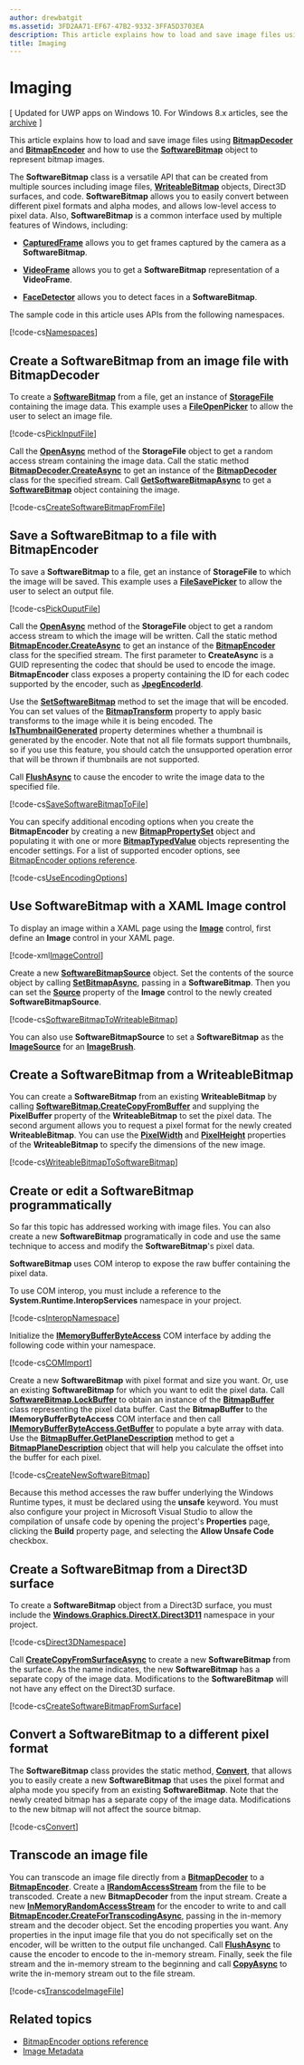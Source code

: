 ```yaml
---
author: drewbatgit
ms.assetid: 3FD2AA71-EF67-47B2-9332-3FFA5D3703EA
description: This article explains how to load and save image files using BitmapDecoder and BitmapEncoder and how to use the SoftwareBitmap object to represent bitmap images.
title: Imaging
---
```


# Imaging

\[ Updated for UWP apps on Windows 10. For Windows 8.x articles, see the [archive](http://go.microsoft.com/fwlink/p/?linkid=619132) \]


This article explains how to load and save image files using [**BitmapDecoder**](https://msdn.microsoft.com/library/windows/apps/br226176) and [**BitmapEncoder**](https://msdn.microsoft.com/library/windows/apps/br226206) and how to use the [**SoftwareBitmap**](https://msdn.microsoft.com/library/windows/apps/dn887358) object to represent bitmap images.

The **SoftwareBitmap** class is a versatile API that can be created from multiple sources including image files, [**WriteableBitmap**](https://msdn.microsoft.com/library/windows/apps/br243259) objects, Direct3D surfaces, and code. **SoftwareBitmap** allows you to easily convert between different pixel formats and alpha modes, and allows low-level access to pixel data. Also, **SoftwareBitmap** is a common interface used by multiple features of Windows, including:

-   [**CapturedFrame**](https://msdn.microsoft.com/library/windows/apps/dn278725) allows you to get frames captured by the camera as a **SoftwareBitmap**.

-   [**VideoFrame**](https://msdn.microsoft.com/library/windows/apps/dn930917) allows you to get a **SoftwareBitmap** representation of a **VideoFrame**.

-   [**FaceDetector**](https://msdn.microsoft.com/library/windows/apps/dn974129) allows you to detect faces in a **SoftwareBitmap**.

The sample code in this article uses APIs from the following namespaces.

[!code-cs[Namespaces](./code/ImagingWin10/cs/MainPage.xaml.cs#SnippetNamespaces)]

## Create a SoftwareBitmap from an image file with BitmapDecoder

To create a [**SoftwareBitmap**](https://msdn.microsoft.com/library/windows/apps/dn887358) from a file, get an instance of [**StorageFile**](https://msdn.microsoft.com/library/windows/apps/br227171) containing the image data. This example uses a [**FileOpenPicker**](https://msdn.microsoft.com/library/windows/apps/br207847) to allow the user to select an image file.

[!code-cs[PickInputFile](./code/ImagingWin10/cs/MainPage.xaml.cs#SnippetPickInputFile)]

Call the [**OpenAsync**](https://msdn.microsoft.com/library/windows/apps/br227116) method of the **StorageFile** object to get a random access stream containing the image data. Call the static method [**BitmapDecoder.CreateAsync**](https://msdn.microsoft.com/library/windows/apps/br226182) to get an instance of the [**BitmapDecoder**](https://msdn.microsoft.com/library/windows/apps/br226176) class for the specified stream. Call [**GetSoftwareBitmapAsync**](https://msdn.microsoft.com/library/windows/apps/dn887332) to get a [**SoftwareBitmap**](https://msdn.microsoft.com/library/windows/apps/dn887358) object containing the image.

[!code-cs[CreateSoftwareBitmapFromFile](./code/ImagingWin10/cs/MainPage.xaml.cs#SnippetCreateSoftwareBitmapFromFile)]

## Save a SoftwareBitmap to a file with BitmapEncoder

To save a **SoftwareBitmap** to a file, get an instance of **StorageFile** to which the image will be saved. This example uses a [**FileSavePicker**](https://msdn.microsoft.com/library/windows/apps/br207871) to allow the user to select an output file.

[!code-cs[PickOuputFile](./code/ImagingWin10/cs/MainPage.xaml.cs#SnippetPickOuputFile)]

Call the [**OpenAsync**](https://msdn.microsoft.com/library/windows/apps/br227116) method of the **StorageFile** object to get a random access stream to which the image will be written. Call the static method [**BitmapEncoder.CreateAsync**](https://msdn.microsoft.com/library/windows/apps/br226211) to get an instance of the [**BitmapEncoder**](https://msdn.microsoft.com/library/windows/apps/br226206) class for the specified stream. The first parameter to **CreateAsync** is a GUID representing the codec that should be used to encode the image. **BitmapEncoder** class exposes a property containing the ID for each codec supported by the encoder, such as [**JpegEncoderId**](https://msdn.microsoft.com/library/windows/apps/br226226).

Use the [**SetSoftwareBitmap**](https://msdn.microsoft.com/library/windows/apps/dn887337) method to set the image that will be encoded. You can set values of the [**BitmapTransform**](https://msdn.microsoft.com/library/windows/apps/br226254) property to apply basic transforms to the image while it is being encoded. The [**IsThumbnailGenerated**](https://msdn.microsoft.com/library/windows/apps/br226225) property determines whether a thumbnail is generated by the encoder. Note that not all file formats support thumbnails, so if you use this feature, you should catch the unsupported operation error that will be thrown if thumbnails are not supported.

Call [**FlushAsync**](https://msdn.microsoft.com/library/windows/apps/br226216) to cause the encoder to write the image data to the specified file.

[!code-cs[SaveSoftwareBitmapToFile](./code/ImagingWin10/cs/MainPage.xaml.cs#SnippetSaveSoftwareBitmapToFile)]

You can specify additional encoding options when you create the **BitmapEncoder** by creating a new [**BitmapPropertySet**](https://msdn.microsoft.com/library/windows/apps/hh974338) object and populating it with one or more [**BitmapTypedValue**](https://msdn.microsoft.com/library/windows/apps/hh700687) objects representing the encoder settings. For a list of supported encoder options, see [BitmapEncoder options reference](bitmapencoder-options-reference.md).

[!code-cs[UseEncodingOptions](./code/ImagingWin10/cs/MainPage.xaml.cs#SnippetUseEncodingOptions)]

## Use SoftwareBitmap with a XAML Image control

To display an image within a XAML page using the [**Image**](https://msdn.microsoft.com/library/windows/apps/br242752) control, first define an **Image** control in your XAML page.

[!code-xml[ImageControl](./code/ImagingWin10/cs/MainPage.xaml#SnippetImageControl)]

Create a new [**SoftwareBitmapSource**](https://msdn.microsoft.com/library/windows/apps/dn997854) object. Set the contents of the source object by calling [**SetBitmapAsync**](https://msdn.microsoft.com/library/windows/apps/dn997856), passing in a **SoftwareBitmap**. Then you can set the [**Source**](https://msdn.microsoft.com/library/windows/apps/br242760) property of the **Image** control to the newly created **SoftwareBitmapSource**.

[!code-cs[SoftwareBitmapToWriteableBitmap](./code/ImagingWin10/cs/MainPage.xaml.cs#SnippetSoftwareBitmapToWriteableBitmap)]

You can also use **SoftwareBitmapSource** to set a **SoftwareBitmap** as the [**ImageSource**](https://msdn.microsoft.com/library/windows/apps/br210105) for an [**ImageBrush**](https://msdn.microsoft.com/library/windows/apps/br210101).

## Create a SoftwareBitmap from a WriteableBitmap

You can create a **SoftwareBitmap** from an existing **WriteableBitmap** by calling [**SoftwareBitmap.CreateCopyFromBuffer**](https://msdn.microsoft.com/library/windows/apps/dn887370) and supplying the **PixelBuffer** property of the **WriteableBitmap** to set the pixel data. The second argument allows you to request a pixel format for the newly created **WriteableBitmap**. You can use the [**PixelWidth**](https://msdn.microsoft.com/library/windows/apps/br243253) and [**PixelHeight**](https://msdn.microsoft.com/library/windows/apps/br243251) properties of the **WriteableBitmap** to specify the dimensions of the new image.

[!code-cs[WriteableBitmapToSoftwareBitmap](./code/ImagingWin10/cs/MainPage.xaml.cs#SnippetWriteableBitmapToSoftwareBitmap)]

## Create or edit a SoftwareBitmap programmatically

So far this topic has addressed working with image files. You can also create a new **SoftwareBitmap** programatically in code and use the same technique to access and modify the **SoftwareBitmap**'s pixel data.

**SoftwareBitmap** uses COM interop to expose the raw buffer containing the pixel data.

To use COM interop, you must include a reference to the **System.Runtime.InteropServices** namespace in your project.

[!code-cs[InteropNamespace](./code/ImagingWin10/cs/MainPage.xaml.cs#SnippetInteropNamespace)]

Initialize the [**IMemoryBufferByteAccess**](https://msdn.microsoft.com/library/windows/desktop/mt297505) COM interface by adding the following code within your namespace.

[!code-cs[COMImport](./code/ImagingWin10/cs/MainPage.xaml.cs#SnippetCOMImport)]

Create a new **SoftwareBitmap** with pixel format and size you want. Or, use an existing **SoftwareBitmap** for which you want to edit the pixel data. Call [**SoftwareBitmap.LockBuffer**](https://msdn.microsoft.com/library/windows/apps/dn887380) to obtain an instance of the [**BitmapBuffer**](https://msdn.microsoft.com/library/windows/apps/dn887325) class representing the pixel data buffer. Cast the **BitmapBuffer** to the **IMemoryBufferByteAccess** COM interface and then call [**IMemoryBufferByteAccess.GetBuffer**](https://msdn.microsoft.com/library/windows/desktop/mt297506) to populate a byte array with data. Use the [**BitmapBuffer.GetPlaneDescription**](https://msdn.microsoft.com/library/windows/apps/dn887330) method to get a [**BitmapPlaneDescription**](https://msdn.microsoft.com/library/windows/apps/dn887342) object that will help you calculate the offset into the buffer for each pixel.

[!code-cs[CreateNewSoftwareBitmap](./code/ImagingWin10/cs/MainPage.xaml.cs#SnippetCreateNewSoftwareBitmap)]

Because this method accesses the raw buffer underlying the Windows Runtime types, it must be declared using the **unsafe** keyword. You must also configure your project in Microsoft Visual Studio to allow the compilation of unsafe code by opening the project's **Properties** page, clicking the **Build** property page, and selecting the **Allow Unsafe Code** checkbox.

## Create a SoftwareBitmap from a Direct3D surface

To create a **SoftwareBitmap** object from a Direct3D surface, you must include the [**Windows.Graphics.DirectX.Direct3D11**](https://msdn.microsoft.com/library/windows/apps/dn895104) namespace in your project.

[!code-cs[Direct3DNamespace](./code/ImagingWin10/cs/MainPage.xaml.cs#SnippetDirect3DNamespace)]

Call [**CreateCopyFromSurfaceAsync**](https://msdn.microsoft.com/library/windows/apps/dn887373) to create a new **SoftwareBitmap** from the surface. As the name indicates, the new **SoftwareBitmap** has a separate copy of the image data. Modifications to the **SoftwareBitmap** will not have any effect on the Direct3D surface.

[!code-cs[CreateSoftwareBitmapFromSurface](./code/ImagingWin10/cs/MainPage.xaml.cs#SnippetCreateSoftwareBitmapFromSurface)]

## Convert a SoftwareBitmap to a different pixel format

The **SoftwareBitmap** class provides the static method, [**Convert**](https://msdn.microsoft.com/library/windows/apps/dn887362), that allows you to easily create a new **SoftwareBitmap** that uses the pixel format and alpha mode you specify from an existing **SoftwareBitmap**. Note that the newly created bitmap has a separate copy of the image data. Modifications to the new bitmap will not affect the source bitmap.

[!code-cs[Convert](./code/ImagingWin10/cs/MainPage.xaml.cs#SnippetConvert)]

## Transcode an image file

You can transcode an image file directly from a [**BitmapDecoder**](https://msdn.microsoft.com/library/windows/apps/br226176) to a [**BitmapEncoder**](https://msdn.microsoft.com/library/windows/apps/br226206). Create a [**IRandomAccessStream**](https://msdn.microsoft.com/library/windows/apps/br241731) from the file to be transcoded. Create a new **BitmapDecoder** from the input stream. Create a new [**InMemoryRandomAccessStream**](https://msdn.microsoft.com/library/windows/apps/br241720) for the encoder to write to and call [**BitmapEncoder.CreateForTranscodingAsync**](https://msdn.microsoft.com/library/windows/apps/br226214), passing in the in-memory stream and the decoder object. Set the encoding properties you want. Any properties in the input image file that you do not specifically set on the encoder, will be written to the output file unchanged. Call [**FlushAsync**](https://msdn.microsoft.com/library/windows/apps/br226216) to cause the encoder to encode to the in-memory stream. Finally, seek the file stream and the in-memory stream to the beginning and call [**CopyAsync**](https://msdn.microsoft.com/library/windows/apps/hh701827) to write the in-memory stream out to the file stream.

[!code-cs[TranscodeImageFile](./code/ImagingWin10/cs/MainPage.xaml.cs#SnippetTranscodeImageFile)]

## Related topics

* [BitmapEncoder options reference](bitmapencoder-options-reference.md)
* [Image Metadata](image-metadata.md)
 

 




